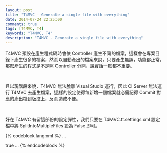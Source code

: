 ```yaml
---
layout: post
title: "T4MVC - Generate a single file with everything"
date: 2014-07-24 22:25:00
comments: true
tags: [T4MVC, T4]
keywords: "T4MVC, T4"
description: "T4MVC - Generate a single file with everything"
---
```


T4MVC 預設在產生程式碼時會依 Controller 產生不同的檔案，這樣會在專案目錄下產生很多的檔案，然而以自動產出的檔案來說，只要產生無誤，功能都正常，那麼產生的程式是不是照 Controller 分開，說實話一點都不重要。  

<!-- More -->

<br/>

且以現階段來說，T4MVC 無法脫離 Visual Studio 運行，因此 CI Server 無法運行 T4MVC 去產生檔案，這樣的設定使得每新增一個檔案就必需記得 Commit 對應的產出檔到版控上，反而造成不便。

<br/>

好在 T4MVC 有留這部份的設定彈性，我們只要在 T4MVC.tt.settings.xml 設定檔中將 SplitIntoMultipleFiles 設為 False 即可。  

{% codeblock lang:xml %}
...
<!-- If true,the template output will be split into multiple files. -->
<SplitIntoMultipleFiles>true</SplitIntoMultipleFiles>
...
{% endcodeblock %}
